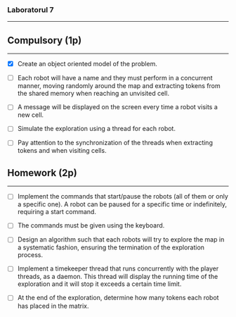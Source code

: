 ### Laboratorul 7

-----------------------

## Compulsory (1p)

------------------------

- [x] Create an object oriented model of the problem.
- [ ] Each robot will have a name and they must perform in a concurrent manner, moving randomly around the map and extracting tokens from the shared memory when reaching an unvisited cell.
- [ ] A message will be displayed on the screen every time a robot visits a new cell.
- [ ] Simulate the exploration using a thread for each robot.
- [ ] Pay attention to the synchronization of the threads when extracting tokens and when visiting cells.


## Homework (2p)

----------------------

- [ ] Implement the commands that start/pause the robots (all of them or only a specific one). A robot can be paused for a specific time or indefinitely, requiring a start command.
- [ ] The commands must be given using the keyboard.
- [ ] Design an algorithm such that each robots will try to explore the map in a systematic fashion, ensuring the termination of the exploration process.
- [ ] Implement a timekeeper thread that runs concurrently with the player threads, as a daemon. This thread will display the running time of the exploration and it will stop it exceeds a certain time limit.
- [ ] At the end of the exploration, determine how many tokens each robot has placed in the matrix.

